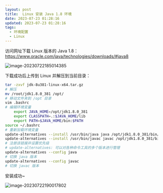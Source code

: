 ```yaml
---
layout: post
title:  Linux 安装 Java 1.8 环境
date: 2023-07-23 01:28:16
updated: 2023-07-23 01:28:16
tags:
  - 环境配置
  - Linux
---
```


访问网址下载 Linux 版本的 Java 1.8：https://www.oracle.com/java/technologies/downloads/#java8

![image-20230722185014385](https://pic.mewhz.com/blog/image-20230722185014385.png)

下载成功后上传到 Linux 并解压到当前目录：

```bash
tar -zxvf jdk-8u381-linux-x64.tar.gz
# 解压
mv /root/jdk1.8.0_381 /opt/
# 移动文件夹到 /opt 目录
vim .bashrc
# 编辑环境变量
	export JAVA_HOME=/opt/jdk1.8.0_381
	export CLASSPATH=.:$JAVA_HOME/lib
	export PATH=$JAVA_HOME/bin:$PATH
source ~/.bashrc
# 重新加载环境变量
update-alternatives --install /usr/bin/java java /opt/jdk1.8.0_381/bin/java 1
update-alternatives --install /usr/bin/javac javac /opt/jdk1.8.0_381/bin/javac 1
# 注册该链接并设置优先级
# update-alternatives: 可以对各种命令工具的多个版本进行管理
update-alternatives --config java
# 切换 java 版本
update-alternatives --config javac
# 切换 javac 版本
```

安装成功~

![image-20230722190017802](https://pic.mewhz.com/blog/image-20230722190017802.png)